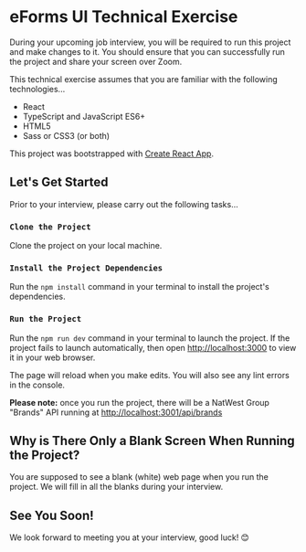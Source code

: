 # eForms UI Technical Exercise

During your upcoming job interview, you will be required to run this project and make changes to it. You should ensure that you can successfully run the project and share your screen over Zoom.

This technical exercise assumes that you are familiar with the following technologies...
* React
* TypeScript and JavaScript ES6+
* HTML5
* Sass or CSS3 (or both)

This project was bootstrapped with [Create React App](https://github.com/facebook/create-react-app).

## Let's Get Started

Prior to your interview, please carry out the following tasks...

### `Clone the Project`

Clone the project on your local machine.

### `Install the Project Dependencies`

Run the `npm install` command in your terminal to install the project's dependencies.

### `Run the Project`

Run the `npm run dev` command in your terminal to launch the project.
If the project fails to launch automatically, then open [http://localhost:3000](http://localhost:3000) to view it in your web browser.

The page will reload when you make edits.
You will also see any lint errors in the console.

**Please note:** once you run the project, there will be a NatWest Group "Brands" API running at [http://localhost:3001/api/brands](http://localhost:3001/api/brands)


## Why is There Only a Blank Screen When Running the Project?

You are supposed to see a blank (white) web page when you run the project. We will fill in all the blanks during your interview.

## See You Soon!

We look forward to meeting you at your interview, good luck! 😊
